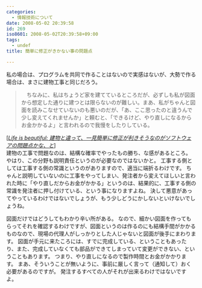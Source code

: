 ```yaml
---
categories:
  - 情報技術について
date: 2008-05-02 20:39:58
id: 269
iso8601: 2008-05-02T20:39:58+09:00
tags:
  - undef
title: 簡単に修正がきかない事の問題点

---
```


私の場合は、プログラムを共同で作ることはないので実感はないが、大勢で作る場合は、まさに建物工事と同じだろう。
<blockquote cite="http://satoshi.blogs.com/life/2008/04/post.html" title="Source: Life is beautiful: 建物と違って、一見簡単に修正が利きそうなのがソフトウェアの問題点かな、と; Accessed Date: 4/15/2008" class="blockquote"><p>　ちなみに、私はちょうど家を建てているところだが、必ずしも私が図面から想定した通りに建つとは限らないのが難しい。まあ、私がちゃんと図面を読みこなせていないのも悪いのだが、「あ、ここ思ったのと違うんで少し変えてくれませんか」と頼むと、「できるけど、やり直しになるからお金かかるよ」と言われるので我慢をしたりしている。</p></blockquote><div class="cite"> [<cite><a href="http://satoshi.blogs.com/life/2008/04/post.html">Life is beautiful: 建物と違って、一見簡単に修正が利きそうなのがソフトウェアの問題点かな、と</a></cite>] </div>
建物の工事で問題なのは、結構な確率でやったもの勝ち、な感があるところ。
やはり、この分野も説明責任というのが必要なのではないかと。
工事する側としては工事する側の常識というのがありますので、適当に端折るわけです。
ちゃんと説明していないのに工事をやってしまい、発注者から変えてほしいと言われた時に「やり直しだからお金がかかる」というのは、結果的に、工事する側の常識を発注者に押し付けている、という事になりますよね。
決して悪意があってやっているわけではないでしょうが、もう少しどうにかしないといけないでしょうね。


図面だけではどうしてもわかり辛い所がある。
なので、細かい図面を作ってもらってそれを確認するわけですが、図面というのは作るのにも結構手間がかかるものなので、現場の代理人がしっかりとした人じゃないと図面が後手にまわります。
図面が手元に来たころには、すでに完成している、ということもあったり、また、完成していなくても部品ができてしまっていて変更ができない、ということもあります。
つまり、やり直しになるので製作時間とお金がかかります。
まあ、そういうことが無いように、事前に厳しく言って（通知して）おく必要があるのですが。
発注するすべての人がそれが出来るわけではないですよ。
    	